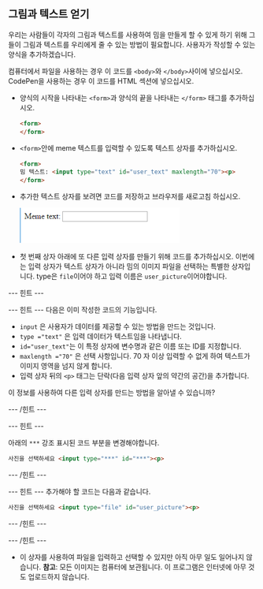 ## 그림과 텍스트 얻기

우리는 사람들이 각자의 그림과 텍스트를 사용하여 밈을 만들게 할 수 있게 하기 위해 그들이 그림과 텍스트를 우리에게 줄 수 있는 방법이 필요합니다. 사용자가 작성할 수 있는 양식을 추가하겠습니다.

컴퓨터에서 파일을 사용하는 경우 이 코드를 `<body>`와 `</body>`사이에 넣으십시오. CodePen을 사용하는 경우 이 코드를 HTML 섹션에 넣으십시오.

- 양식의 시작을 나타내는 `<form>`과 양식의 끝을 나타내는 `</form>` 태그를 추가하십시오.

    ```html
    <form>
    </form>
    ```

- `<form>`안에 meme 텍스트를 입력할 수 있도록 텍스트 상자를 추가하십시오.

  ```html
  <form>
  밈 텍스트: <input type="text" id="user_text" maxlength="70"><p>
  </form>
  ```

- 추가한 텍스트 상자를 보려면 코드를 저장하고 브라우저를 새로고침 하십시오.

    ![첫 번째 상자](images/first-box.png)

- 첫 번째 상자 아래에 또 다른 입력 상자를 만들기 위해 코드를 추가하십시오. 이번에는 입력 상자가 텍스트 상자가 아니라 밈의 이미지 파일을 선택하는 특별한 상자입니다. type은 `file`이어야 하고 입력 이름은 `user_picture`이어야합니다.

--- 힌트 ---

--- 힌트 --- 다음은 이미 작성한 코드의 기능입니다.

  * `input` 은 사용자가 데이터를 제공할 수 있는 방법을 만드는 것입니다.
  * `type ="text"` 은 입력 데이터가 텍스트임을 나타냅니다.
  * `id="user_text"`는 이 특정 상자에 변수명과 같은 이름 또는 ID를 지정합니다.
  * `maxlength ="70"` 은 선택 사항입니다. 70 자 이상 입력할 수 없게 하여 텍스트가 이미지 영역을 넘지 않게 합니다.
  * 입력 상자 뒤의 `<p>` 태그는 단락(다음 입력 상자 앞의 약간의 공간)을 추가합니다.

이 정보를 사용하여 다른 입력 상자를 만드는 방법을 알아낼 수 있습니까?

--- /힌트 ---

--- 힌트 ---

아래의 `***` 강조 표시된 코드 부분을 변경해야합니다.

```html
사진을 선택하세요 <input type="***" id="***"><p>
```

--- /힌트 ---

--- 힌트 --- 추가해야 할 코드는 다음과 같습니다.

```html
사진을 선택하세요 <input type="file" id="user_picture"><p>
```
--- /힌트 ---

--- /힌트 ---

- 이 상자를 사용하여 파일을 입력하고 선택할 수 있지만 아직 아무 일도 일어나지 않습니다. **참고**: 모든 이미지는 컴퓨터에 보관됩니다. 이 프로그램은 인터넷에 아무 것도 업로드하지 않습니다.
